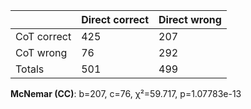 |  | Direct correct | Direct wrong |
| --- | --- | --- |
| CoT correct | 425 | 207 |
| CoT wrong | 76 | 292 |
| Totals | 501 | 499 |

**McNemar (CC)**: b=207, c=76, χ²=59.717, p=1.07783e-13
